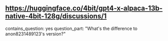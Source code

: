 ## https://huggingface.co/4bit/gpt4-x-alpaca-13b-native-4bit-128g/discussions/1

contains_question: yes
question_part: "What's the difference to  anon8231489123's version?"